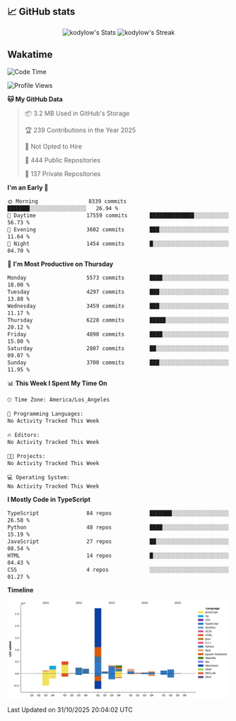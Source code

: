 ## 📈 GitHub stats
<!--START_SECTION:github-->
<div class="badges-githubstats">
  <p align="center">
    <img src="https://github-readme-stats.vercel.app/api?username=kodylow&theme=tokyonight&show_icons=true&hide_border=true&count_private=true" alt="kodylow's Stats" height="165">
    <img src="https://github-readme-streak-stats.herokuapp.com/?user=kodylow&theme=tokyonight&hide_border=true" alt="kodylow's Streak" height="165">
  </p>
</div>
<!--END_SECTION:github-->

## Wakatime 
<!--START_SECTION:waka-->
![Code Time](http://img.shields.io/badge/Code%20Time-1%2C294%20hrs%2031%20mins-blue)

![Profile Views](http://img.shields.io/badge/Profile%20Views-0-blue)

**🐱 My GitHub Data** 

> 📦 3.2 MB Used in GitHub's Storage 
 > 
> 🏆 239 Contributions in the Year 2025
 > 
> 🚫 Not Opted to Hire
 > 
> 📜 444 Public Repositories 
 > 
> 🔑 137 Private Repositories 
 > 
**I'm an Early 🐤** 

```text
🌞 Morning                8339 commits        ███████░░░░░░░░░░░░░░░░░░   26.94 % 
🌆 Daytime                17559 commits       ██████████████░░░░░░░░░░░   56.73 % 
🌃 Evening                3602 commits        ███░░░░░░░░░░░░░░░░░░░░░░   11.64 % 
🌙 Night                  1454 commits        █░░░░░░░░░░░░░░░░░░░░░░░░   04.70 % 
```
📅 **I'm Most Productive on Thursday** 

```text
Monday                   5573 commits        ████░░░░░░░░░░░░░░░░░░░░░   18.00 % 
Tuesday                  4297 commits        ███░░░░░░░░░░░░░░░░░░░░░░   13.88 % 
Wednesday                3459 commits        ███░░░░░░░░░░░░░░░░░░░░░░   11.17 % 
Thursday                 6228 commits        █████░░░░░░░░░░░░░░░░░░░░   20.12 % 
Friday                   4890 commits        ████░░░░░░░░░░░░░░░░░░░░░   15.80 % 
Saturday                 2807 commits        ██░░░░░░░░░░░░░░░░░░░░░░░   09.07 % 
Sunday                   3700 commits        ███░░░░░░░░░░░░░░░░░░░░░░   11.95 % 
```


📊 **This Week I Spent My Time On** 

```text
🕑︎ Time Zone: America/Los_Angeles

💬 Programming Languages: 
No Activity Tracked This Week

🔥 Editors: 
No Activity Tracked This Week

🐱‍💻 Projects: 
No Activity Tracked This Week

💻 Operating System: 
No Activity Tracked This Week
```

**I Mostly Code in TypeScript** 

```text
TypeScript               84 repos            ███████░░░░░░░░░░░░░░░░░░   26.58 % 
Python                   48 repos            ████░░░░░░░░░░░░░░░░░░░░░   15.19 % 
JavaScript               27 repos            ██░░░░░░░░░░░░░░░░░░░░░░░   08.54 % 
HTML                     14 repos            █░░░░░░░░░░░░░░░░░░░░░░░░   04.43 % 
CSS                      4 repos             ░░░░░░░░░░░░░░░░░░░░░░░░░   01.27 % 
```



**Timeline**

![Lines of Code chart](https://raw.githubusercontent.com/Kodylow/Kodylow/master/assets/bar_graph.png)


 Last Updated on 31/10/2025 20:04:02 UTC
<!--END_SECTION:waka-->
